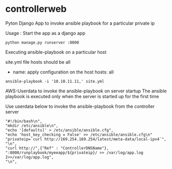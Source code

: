 # controllerweb
Pyton Django App to invoke ansible playbook for a particular private ip

Usage : Start the app as a django app
```
python manage.py runserver :8000
```
Executing ansible-playbook on a particular host

site.yml file hosts should be all
- name: apply configuration on the host
  hosts: all

```
ansible-playbook -i '10.10.11.11,' site.yml
````

AWS-Userdata to invoke the ansible-playbook on server startup
The ansible playbook is executed only when the server is started up for the
first time

Use userdata below to invoke the ansible-playbook from the controller server

```
"#!/bin/bash\n",
"mkdir /etc/ansible\n",
"echo '[defaults]' > /etc/ansible/ansible.cfg",
"echo 'host_key_checking = False' >> /etc/ansible/ansible.cfg\n"
"privateip=`curl http://169.254.169.254/latest/meta-data/local-ipv4`",
"\n",
"curl http://",{"Ref" : "ControllerDNSName"}, ":8000/runplaybook/myeeapp/${privateip}/ >> /var/log/app.log 2>>/var/log/app.log",
"\n",
```
